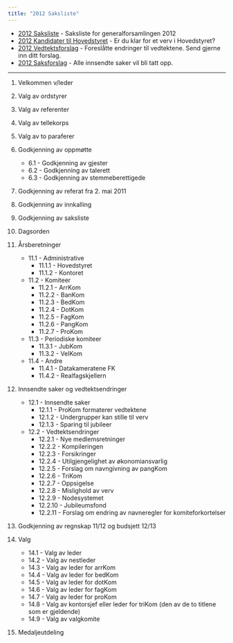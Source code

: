 ```yaml
---
title: "2012 Saksliste"
---
```


* [2012 Saksliste](/generalforsamlingen/2012/saksliste) - Saksliste for generalforsamlingen 2012
* [2012 Kandidater til Hovedstyret](/generalforsamlingen/2012/valg) - Er du klar for et verv i Hovedstyret?
* [2012 Vedtektsforslag](/generalforsamlingen/2012/vedtektsforslag) - Foreslåtte endringer til vedtektene. Send gjerne inn ditt forslag.
* [2012 Saksforslag](/generalforsamlingen/2012/saksforslag) - Alle innsendte saker vil bli tatt opp.
- - -

1. Velkommen v/leder
2. Valg av ordstyrer
3. Valg av referenter
4. Valg av tellekorps
5. Valg av to paraferer
6. Godkjenning av oppmøtte

    * 6.1 - Godkjenning av gjester
    * 6.2 - Godkjenning av talerett
    * 6.3 - Godkjenning av stemmeberettigede

7. Godkjenning av referat fra 2. mai 2011
8. Godkjenning av innkalling
9. Godkjenning av saksliste
10. Dagsorden
11. Årsberetninger

    * 11.1 - Administrative
        * 11.1.1 - Hovedstyret
        * 11.1.2 - Kontoret
    * 11.2 - Komiteer
        * 11.2.1 - ArrKom
        * 11.2.2 - BanKom
        * 11.2.3 - BedKom
        * 11.2.4 - DotKom
        * 11.2.5 - FagKom
        * 11.2.6 - PangKom
        * 11.2.7 - ProKom
    * 11.3 - Periodiske komiteer
        * 11.3.1 - JubKom
        * 11.3.2 - VelKom
    * 11.4 - Andre
        * 11.4.1 - Datakameratene FK
        * 11.4.2 - Realfagskjellern

12. Innsendte saker og vedtektsendringer

    * 12.1 - Innsendte saker
        * 12.1.1 - ProKom formaterer vedtektene 
        * 12.1.2 - Undergrupper kan stille til verv 
        * 12.1.3 - Sparing til jubileer 
    * 12.2 - Vedtektsendringer
        * 12.2.1 - Nye medlemsretninger 
        * 12.2.2 - Kompileringen 
        * 12.2.3 - Forsikringer 
        * 12.2.4 - Utilgjengelighet av økonomiansvarlig 
        * 12.2.5 - Forslag om navngivning av pangKom 
        * 12.2.6 - TriKom
        * 12.2.7 - Oppsigelse 
        * 12.2.8 - Mislighold av verv
        * 12.2.9 - Nodesystemet 
        * 12.2.10 - Jubileumsfond 
        * 12.2.11 - Forslag om endring av navneregler for komiteforkortelser 

13. Godkjenning av regnskap 11/12 og budsjett 12/13
14. Valg

    * 14.1 - Valg av leder
    * 14.2 - Valg av nestleder
    * 14.3 - Valg av leder for arrKom
    * 14.4 - Valg av leder for bedKom
    * 14.5 - Valg av leder for dotKom
    * 14.6 - Valg av leder for fagKom
    * 14.7 - Valg av leder for proKom
    * 14.8 - Valg av kontorsjef eller leder for triKom (den av de to titlene som er gjeldende)
    * 14.9 - Valg av valgkomite

15. Medaljeutdeling
